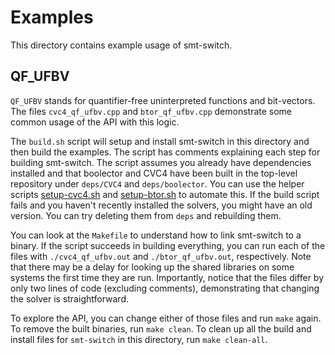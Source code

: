 # Examples

This directory contains example usage of smt-switch.

## QF_UFBV
`QF_UFBV` stands for quantifier-free uninterpreted functions and bit-vectors.
The files `cvc4_qf_ufbv.cpp` and `btor_qf_ufbv.cpp` demonstrate some common
usage of the API with this logic.

The `build.sh` script will setup and install smt-switch in this directory and
then build the examples. The script has comments explaining each step for
building smt-switch. The script assumes you already have dependencies installed
and that boolector and CVC4 have been built in the top-level repository under
`deps/CVC4` and `deps/boolector`. You can use the helper scripts
[setup-cvc4.sh](../contrib/setup-cvc4.sh) and
[setup-btor.sh](../contrib/setup-btor.sh) to automate this. If the build script
fails and you haven't recently installed the solvers, you might have an old
version. You can try deleting them from `deps` and rebuilding them.

You can look at the `Makefile` to understand how to link smt-switch to a binary.
If the script succeeds in building everything, you can run each of the files
with `./cvc4_qf_ufbv.out` and `./btor_qf_ufbv.out`, respectively. Note that
there may be a delay for looking up the shared libraries on some systems the
first time they are run. Importantly, notice that the files differ by only two
lines of code (excluding comments), demonstrating that changing the solver is
straightforward.

To explore the API, you can change either of those files and run `make` again.
To remove the built binaries, run `make clean`. To clean up all the build and
install files for `smt-switch` in this directory, run `make clean-all`.
